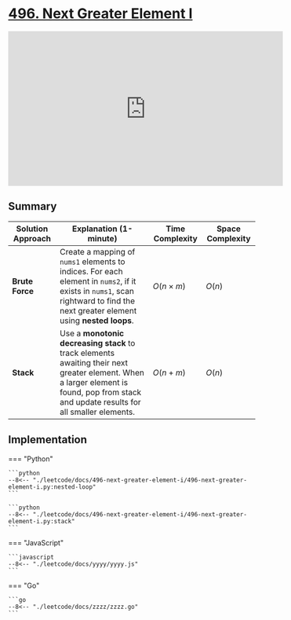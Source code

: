 # [496. Next Greater Element I](https://leetcode.com/problems/next-greater-element-i/)

<iframe width="560" height="315" src="https://www.youtube.com/embed/68a1Dc_qVq4?si=ogs8dNok8Zsv0fl-" title="YouTube video player" frameborder="0" allow="accelerometer; autoplay; clipboard-write; encrypted-media; gyroscope; picture-in-picture; web-share" referrerpolicy="strict-origin-when-cross-origin" allowfullscreen></iframe>

## Summary

| **Solution Approach** | **Explanation (1-minute)** | **Time Complexity** | **Space Complexity** |
| --------------------- | -------------------------- | ------------------- | -------------------- |
| **Brute Force**       | Create a mapping of `nums1` elements to indices. For each element in `nums2`, if it exists in `nums1`, scan rightward to find the next greater element using **nested loops**. | $O(n × m)$ | $O(n)$ |
| **Stack**             | Use a **monotonic decreasing stack** to track elements awaiting their next greater element. When a larger element is found, pop from stack and update results for all smaller elements. | $O(n + m)$ | $O(n)$ |

## Implementation

=== "Python"

    ```python
    --8<-- "./leetcode/docs/496-next-greater-element-i/496-next-greater-element-i.py:nested-loop"
    ```

    ```python
    --8<-- "./leetcode/docs/496-next-greater-element-i/496-next-greater-element-i.py:stack"
    ```

=== "JavaScript"

    ```javascript
    --8<-- "./leetcode/docs/yyyy/yyyy.js"
    ```

=== "Go"

    ```go
    --8<-- "./leetcode/docs/zzzz/zzzz.go"
    ```
